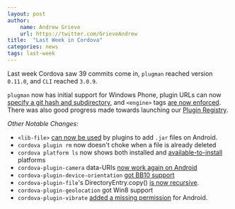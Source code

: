 ```yaml
---
layout: post
author:
    name: Andrew Grieve
    url: https://twitter.com/GrieveAndrew
title:  "Last Week in Cordova"
categories: news
tags: last-week
---
```


Last week Cordova saw 39 commits come in, `plugman` reached version `0.11.0`, and `CLI` reached `3.0.9`.

`plugman` now has initial support for Windows Phone, plugin URLs can now
[specify a git hash and subdirectory](https://issues.apache.org/jira/browse/CB-4622),
and `<engine>` tags [are now enforced](https://issues.apache.org/jira/browse/CB-4494).
There was also good progress made towards launching our [Plugin Registry](https://issues.apache.org/jira/browse/CB-4489).

*Other Notable Changes:*

- `<lib-file>` [can now be used](https://issues.apache.org/jira/browse/CB-4430) by plugins to add `.jar` files on Android.
- `cordova plugin rm` now doesn't choke when a file is already deleted
- `cordova platform ls` now shows both installed and [available-to-install](https://issues.apache.org/jira/browse/CB-3904) platforms
- `cordova-plugin-camera` data-URIs [now work again on Android](https://issues.apache.org/jira/browse/CB-4656)
- `cordova-plugin-device-orientation` [got BB10 support](https://issues.apache.org/jira/browse/CB-3687)
- `cordova-plugin-file`'s DirectoryEntry.copy() [is now recursive](https://issues.apache.org/jira/browse/CB-4514).
- `cordova-plugin-geolocation` got Win8 support
- `cordova-plugin-vibrate` [added a missing permission](https://issues.apache.org/jira/browse/CB-4661) for Android.
<!--more-->
